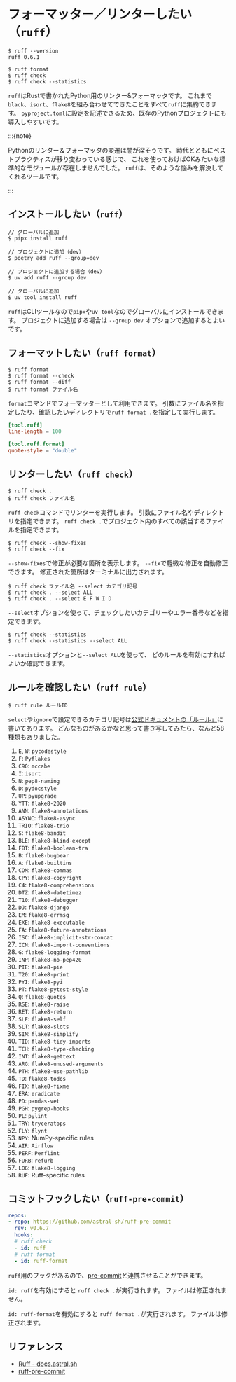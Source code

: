 # フォーマッター／リンターしたい（`ruff`）

```console
$ ruff --version
ruff 0.6.1

$ ruff format
$ ruff check
$ ruff check --statistics
```

``ruff``はRustで書かれたPython用のリンター&フォーマッタです。
これまで``black``、``isort``、``flake8``を組み合わせてできたことをすべて``ruff``に集約できます。
``pyproject.toml``に設定を記述できるため、既存のPythonプロジェクトにも導入しやすいです。

:::{note}

Pythonのリンター＆フォーマッタの変遷は闇が深そうです。
時代とともにベストプラクティスが移り変わっている感じで、
これを使っておけばOKみたいな標準的なモジュールが存在しませんでした。
``ruff``は、そのような悩みを解決してくれるツールです。

:::

## インストールしたい（`ruff`）

```console
// グローバルに追加
$ pipx install ruff
```

```console
// プロジェクトに追加（dev）
$ poetry add ruff --group=dev
```

```console
// プロジェクトに追加する場合（dev）
$ uv add ruff --group dev

// グローバルに追加
$ uv tool install ruff
```

`ruff`はCLIツールなので`pipx`や`uv tool`なのでグローバルにインストールできます。
プロジェクトに追加する場合は `--group dev` オプションで追加するとよいです。

## フォーマットしたい（``ruff format``）

```console
$ ruff format
$ ruff format --check
$ ruff format --diff
$ ruff format ファイル名
```

``format``コマンドでフォーマッターとして利用できます。
引数にファイル名を指定したり、確認したいディレクトリで``ruff format .``を指定して実行します。

```toml
[tool.ruff]
line-length = 100

[tool.ruff.format]
quote-style = "double"
```

## リンターしたい（``ruff check``）

```console
$ ruff check .
$ ruff check ファイル名
```

`ruff check`コマンドでリンターを実行します。
引数にファイル名やディレクトリを指定できます。
`ruff check .`でプロジェクト内のすべての該当するファイルを指定できます。

```console
$ ruff check --show-fixes
$ ruff check --fix
```

`--show-fixes`で修正が必要な箇所を表示します。
`--fix`で軽微な修正を自動修正できます。
修正された箇所はターミナルに出力されます。

```console
$ ruff check ファイル名 --select カテゴリ記号
$ ruff check . --select ALL
$ ruff check . --select E F W I D
```

`--select`オプションを使って、チェックしたいカテゴリーやエラー番号などを指定できます。

```console
$ ruff check --statistics
$ ruff check --statistics --select ALL
```

`--statistics`オプションと`--select ALL`を使って、
どのルールを有効にすればよいか確認できます。

## ルールを確認したい（``ruff rule``）

```console
$ ruff rule ルールID
```

``select``や``ignore``で設定できるカテゴリ記号は[公式ドキュメントの「ルール」](https://docs.astral.sh/ruff/rules/)に書いてあります。
どんなものがあるかなと思って書き写してみたら、なんと58種類もありました。

1. ``E``, ``W``: ``pycodestyle``
2. ``F``: ``Pyflakes``
3. ``C90``: ``mccabe``
4. ``I``: ``isort``
5. ``N``: ``pep8-naming``
6. ``D``: ``pydocstyle``
7. ``UP``: ``pyupgrade``
8. ``YTT``: ``flake8-2020``
9. ``ANN``: ``flake8-annotations``
10. ``ASYNC``: ``flake8-async``
11. ``TRIO``: ``flake8-trio``
12. ``S``: ``flake8-bandit``
13. ``BLE``: ``flake8-blind-except``
14. ``FBT``: ``flake8-boolean-tra``
15. ``B``: ``flake8-bugbear``
16. ``A``: ``flake8-builtins``
17. ``COM``: ``flake8-commas``
18. ``CPY``: ``flake8-copyright``
19. ``C4``: ``flake8-comprehensions``
20. ``DTZ``: ``flake8-datetimez``
21. ``T10``: ``flake8-debugger``
22. ``DJ``: ``flake8-django``
23. ``EM``: ``flake8-errmsg``
24. ``EXE``: ``flake8-executable``
25. ``FA``: ``flake8-future-annotations``
26. ``ISC``: ``flake8-implicit-str-concat``
27. ``ICN``: ``flake8-import-conventions``
28. ``G``: ``flake8-logging-format``
29. ``INP``: ``flake8-no-pep420``
30. ``PIE``: ``flake8-pie``
31. ``T20``: ``flake8-print``
32. ``PYI``: ``flake8-pyi``
33. ``PT``: ``flake8-pytest-style``
34. ``Q``: ``flake8-quotes``
35. ``RSE``: ``flake8-raise``
36. ``RET``: ``flake8-return``
37. ``SLF``: ``flake8-self``
38. ``SLT``: ``flake8-slots``
39. ``SIM``: ``flake8-simplify``
40. ``TID``: ``flake8-tidy-imports``
41. ``TCH``: ``flake8-type-checking``
42. ``INT``: ``flake8-gettext``
43. ``ARG``: ``flake8-unused-arguments``
44. ``PTH``: ``flake8-use-pathlib``
45. ``TD``: ``flake8-todos``
46. ``FIX``: ``flake8-fixme``
47. ``ERA``: ``eradicate``
48. ``PD``: ``pandas-vet``
49. ``PGH``: ``pygrep-hooks``
50. ``PL``: ``pylint``
51. ``TRY``: ``tryceratops``
52. ``FLY``: ``flynt``
53. ``NPY``: NumPy-specific rules
54. ``AIR``: ``Airflow``
55. ``PERF``: ``Perflint``
56. ``FURB``: ``refurb``
57. ``LOG``: ``flake8-logging``
58. ``RUF``: Ruff-specific rules

## コミットフックしたい（`ruff-pre-commit`）

```yaml
repos:
- repo: https://github.com/astral-sh/ruff-pre-commit
  rev: v0.6.7
  hooks:
  # ruff check
  - id: ruff
  # ruff format
  - id: ruff-format
```

`ruff`用のフックがあるので、[pre-commit](./python-pre-commit.md)と連携させることができます。

`id: ruff`を有効にすると
`ruff check .`が実行されます。
ファイルは修正されません。

`id: ruff-format`を有効にすると
`ruff format .`が実行されます。
ファイルは修正されます。

## リファレンス

- [Ruff - docs.astral.sh](https://docs.astral.sh/ruff/)
- [ruff-pre-commit](https://github.com/astral-sh/ruff-pre-commit)
